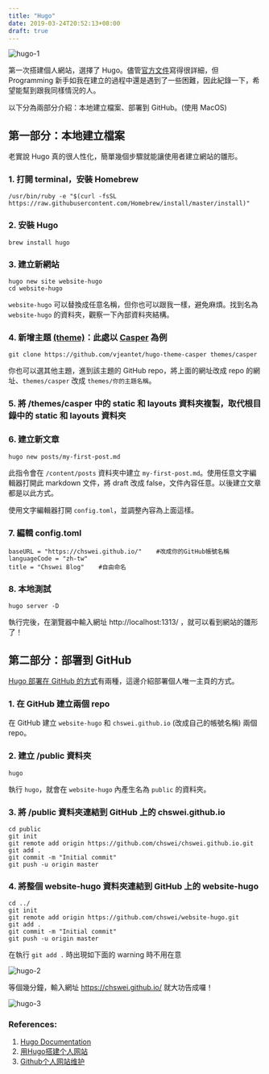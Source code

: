 ```yaml
---
title: "Hugo"
date: 2019-03-24T20:52:13+08:00
draft: true
---
```

![hugo-1](/images/hugo/hugo-1.png)

第一次搭建個人網站，選擇了 Hugo。儘管[官方文件](https://gohugo.io/documentation/)寫得很詳細，但 Programming 新手如我在建立的過程中還是遇到了一些困難，因此紀錄一下，希望能幫到跟我同樣情況的人。

以下分為兩部分介紹：本地建立檔案、部署到 GitHub。(使用 MacOS)

## 第一部分：本地建立檔案

老實說 Hugo 真的很人性化，簡單幾個步驟就能讓使用者建立網站的雛形。

### 1. 打開 terminal，安裝 Homebrew

```
/usr/bin/ruby -e "$(curl -fsSL https://raw.githubusercontent.com/Homebrew/install/master/install)"
```

### 2. 安裝 Hugo

```
brew install hugo
```

### 3. 建立新網站

```
hugo new site website-hugo
cd website-hugo
```

`website-hugo` 可以替換成任意名稱，但你也可以跟我一樣，避免麻煩。找到名為 `website-hugo` 的資料夾，觀察一下內部資料夾結構。

### 4. 新增主題 [(theme)](https://themes.gohugo.io)：此處以 [Casper](https://themes.gohugo.io/casper/) 為例

```
git clone https://github.com/vjeantet/hugo-theme-casper themes/casper
```

你也可以選其他主題，進到該主題的 GitHub repo，將上面的網址改成 repo 的網址、`themes/casper` 改成 `themes/你的主題名稱`。

### 5. 將 /themes/casper 中的 static 和 layouts 資料夾複製，取代根目錄中的 static 和 layouts 資料夾

### 6. 建立新文章

```
hugo new posts/my-first-post.md
```

此指令會在 `/content/posts` 資料夾中建立 `my-first-post.md`。使用任意文字編輯器打開此 markdown 文件，將 draft 改成 false，文件內容任意。以後建立文章都是以此方式。

使用文字編輯器打開 `config.toml`，並調整內容為上面這樣。

### 7. 編輯 config.toml

```
baseURL = "https://chswei.github.io/"    #改成你的GitHub帳號名稱
languageCode = "zh-tw"
title = "Chswei Blog"    #自由命名
```

### 8. 本地測試

```
hugo server -D
```

執行完後，在瀏覽器中輸入網址 http://localhost:1313/ ，就可以看到網站的雛形了！

## 第二部分：部署到 GitHub

[Hugo 部署在 GitHub 的方式](https://gohugo.io/hosting-and-deployment/hosting-on-github/)有兩種，這邊介紹部署個人唯一主頁的方式。

### 1. 在 GitHub 建立兩個 repo

在 GitHub 建立 `website-hugo` 和 `chswei.github.io` (改成自己的帳號名稱) 兩個 repo。

### 2. 建立 /public 資料夾

```
hugo
```

執行 `hugo`，就會在 `website-hugo` 內產生名為 `public` 的資料夾。

### 3. 將 /public 資料夾連結到 GitHub 上的 chswei.github.io

```
cd public
git init
git remote add origin https://github.com/chswei/chswei.github.io.git
git add .
git commit -m "Initial commit"
git push -u origin master
```

### 4. 將整個 website-hugo 資料夾連結到 GitHub 上的 website-hugo

```
cd ../
git init
git remote add origin https://github.com/chswei/website-hugo.git
git add .
git commit -m "Initial commit"
git push -u origin master
```

在執行 `git add .` 時出現如下面的 warning 時不用在意

![hugo-2](/images/hugo/hugo-2.png)

等個幾分鐘，輸入網址 https://chswei.github.io/ 就大功告成囉！

![hugo-3](/images/hugo/hugo-3.png)

### References:

1. [Hugo Documentation](https://gohugo.io/documentation/)
2. [用Hugo搭建个人网站](https://brent-li.github.io/post/build-personal-site-with-hugo/)
3. [Github个人网站维护](https://chengjunwang.com/note/note_archive/2016-08-03-github/)
